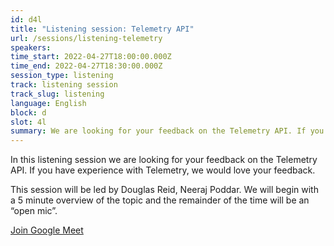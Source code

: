 ```yaml
---
id: d4l
title: "Listening session: Telemetry API"
url: /sessions/listening-telemetry
speakers:
time_start: 2022-04-27T18:00:00.000Z
time_end: 2022-04-27T18:30:00.000Z
session_type: listening
track: listening session
track_slug: listening
language: English
block: d
slot: 4l
summary: We are looking for your feedback on the Telemetry API. If you have experience with Telemetry, we would to know your thoughts on what we are doing. 
---
```


In this listening session we are looking for your feedback on the Telemetry API. If you have experience with Telemetry, we would love your feedback. 

This session will be led by Douglas Reid, Neeraj Poddar. We will begin with a 5 minute overview of the topic and the remainder of the time will be an “open mic”.

<a class="theme-btn btn-style-one text-white px-3 mb-2" target="_blank" href="https://meet.google.com/ncg-kawc-nqe">Join Google Meet</a>
